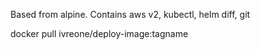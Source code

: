 Based from alpine. Contains aws v2, kubectl, helm diff, git

docker pull ivreone/deploy-image:tagname
